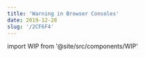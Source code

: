 ```yaml
---
title: 'Warning in Browser Consoles'
date: 2019-12-28
slug: '/2CF6F4'
---
```


import WIP from '@site/src/components/WIP'

<WIP state="translating" />
